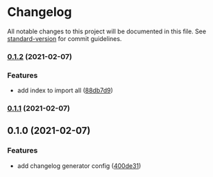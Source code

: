# Changelog

All notable changes to this project will be documented in this file. See [standard-version](https://github.com/conventional-changelog/standard-version) for commit guidelines.

### [0.1.2](https://github.com/andradeB/shopping-list/compare/v0.1.1...v0.1.2) (2021-02-07)


### Features

* add index to import all ([88db7d9](https://github.com/andradeB/shopping-list/commit/88db7d92f5d6ae10c12b51da6792300131ab3ffd))

### [0.1.1](https://github.com/andradeB/shopping-list/compare/v0.1.0...v0.1.1) (2021-02-07)

## 0.1.0 (2021-02-07)


### Features

* add changelog generator config ([400de31](https://github.com/andradeB/shopping-list/commit/400de3103a8300ced62672ce522c05b76c92050e))
